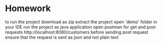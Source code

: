 # Homework
to run the project 
download as zip
extract the project
open 'demo' folder in your IDE
run the project as java application
open postman for get and post requests
http://localhost:8080/customers
before sending post request ensure that the request is sent as json and not plain text
